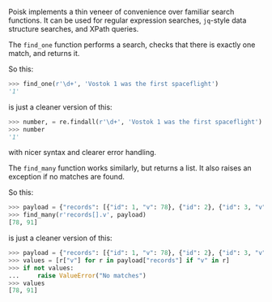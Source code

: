 Poisk implements a thin veneer of convenience over familiar search functions.
It can be used for regular expression searches, `jq`-style data structure
searches, and XPath queries.


The `find_one` function performs a search, checks that there is exactly one
match, and returns it.

So this:

```python
>>> find_one(r'\d+', 'Vostok 1 was the first spaceflight')
'1'
```

is just a cleaner version of this:

```python
>>> number, = re.findall(r'\d+', 'Vostok 1 was the first spaceflight')
>>> number
'1'
```

with nicer syntax and clearer error handling.


The `find_many` function works similarly, but returns a list. It also raises an
exception if no matches are found.

So this:

```python
>>> payload = {"records": [{"id": 1, "v": 78}, {"id": 2}, {"id": 3, "v": 91}]}
>>> find_many(r'records[].v', payload)
[78, 91]
```

is just a cleaner version of this:

```python
>>> payload = {"records": [{"id": 1, "v": 78}, {"id": 2}, {"id": 3, "v": 91}]}
>>> values = [r["v"] for r in payload["records"] if "v" in r]
>>> if not values:
...     raise ValueError("No matches")
>>> values
[78, 91]
```
